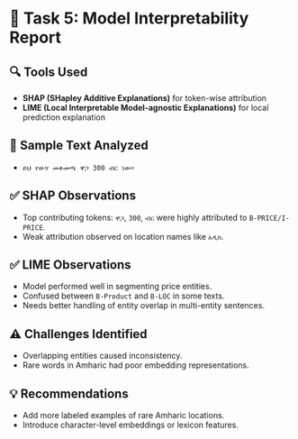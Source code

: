 # 🧠 Task 5: Model Interpretability Report

## 🔍 Tools Used
- **SHAP (SHapley Additive Explanations)** for token-wise attribution
- **LIME (Local Interpretable Model-agnostic Explanations)** for local prediction explanation

## 🧪 Sample Text Analyzed
- `ይህ የውሃ መቀመጫ ዋጋ 300 ብር ነው።`

## ✅ SHAP Observations
- Top contributing tokens: `ዋጋ`, `300`, `ብር` were highly attributed to `B-PRICE/I-PRICE`.
- Weak attribution observed on location names like `አዲስ`.

## ✅ LIME Observations
- Model performed well in segmenting price entities.
- Confused between `B-Product` and `B-LOC` in some texts.
- Needs better handling of entity overlap in multi-entity sentences.

## ⚠️ Challenges Identified
- Overlapping entities caused inconsistency.
- Rare words in Amharic had poor embedding representations.

## 💡 Recommendations
- Add more labeled examples of rare Amharic locations.
- Introduce character-level embeddings or lexicon features.

